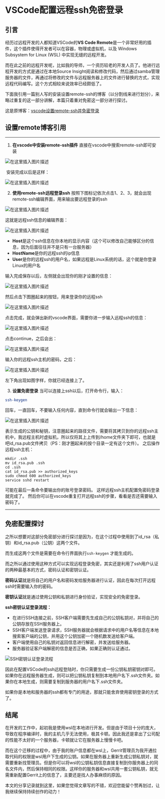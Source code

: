 # VSCode配置远程ssh免密登录

## 引言

经历过远程开发的人都知道VSCode的**VS Code Remote**是一个非常好用的插件，这个插件使得开发者可以在容器，物理或虚拟机，以及 Windows Subsystem for Linux (WSL) 中实现无缝的远程开发。

而在此之前的远程开发呢，比如我的导师，一个资历较老的开发人员了。他进行远程开发的方式是通过在本地Source Insight阅读和修改代码，然后通过samba管理服务器的文件，再通过将修改的文件与远程服务器上的文件进行替换的方式，实现远程代码编写。这个方式相较来说效率已经颇低了。

下面我引用一篇别人写的安装设置remote-ssh的博客（以分割线来进行划分），来略过重复的这一部分讲解，本篇只着重对免密这一部分进行探讨。

这是原博客：[vscode设置remote-ssh并免密登录](https://blog.csdn.net/weixin_42397613/article/details/114983147)

## 设置remote博客引用

------

1. **在vscode中安装remote-ssh插件**
  直接在vscode中搜索remote-ssh即可安装

  ![在这里插入图片描述](https://wjx-pic.oss-cn-hangzhou.aliyuncs.com/images/20210318162150567.png)

​		安装完成以后是这样：

![在这里插入图片描述](https://wjx-pic.oss-cn-hangzhou.aliyuncs.com/images/20210318162305788.png)


2. **使用remote-ssh远程登录ssh**
  按照下图标记依次点击1、2、3，就会出现remote-ssh编辑界面，用来输出要远程登录的ssh

  ![在这里插入图片描述](https://wjx-pic.oss-cn-hangzhou.aliyuncs.com/images/20210318162526139.png)

这就是远程ssh信息的编辑界面：

![在这里插入图片描述](https://wjx-pic.oss-cn-hangzhou.aliyuncs.com/images/20210318162606137.png)

- **Host**是这个ssh信息在你本地的显示内容（这个可以修改自己能够区分的信息，因为后面往往并不是只有一台服务器）
- **HostName**是你的远程ssh的ip信息
- **User**是你的远程ssh的用户名，如果远程是Linux系统的话，这个就是你登录Linux的用户名

输入完成保存以后，左侧就会出现你的刚才设置的信息：

![在这里插入图片描述](https://wjx-pic.oss-cn-hangzhou.aliyuncs.com/images/20210318162919317.png)

然后点击下图圈起来的按钮，用来登录你的远程ssh

![在这里插入图片描述](https://wjx-pic.oss-cn-hangzhou.aliyuncs.com/images/20210318163014725.png)

点击完成，就会弹出新的vscode界面，需要你进一步输入远程ssh的信息：

![在这里插入图片描述](https://wjx-pic.oss-cn-hangzhou.aliyuncs.com/images/20210318163115796.png)

点击continue，之后会出：

![在这里插入图片描述](https://wjx-pic.oss-cn-hangzhou.aliyuncs.com/images/20210318163246472.png)

输入你的远程ssh主机的密码，之后：

![在这里插入图片描述](https://wjx-pic.oss-cn-hangzhou.aliyuncs.com/images/20210318163326266.png)

左下角出现如图字样，你就已经连接上了。

3. **设置免密登录**
当可以连接上ssh以后，打开命令行，输入：

```bash
ssh-keygen
```

回车，一直回车，不要输入任何内容，直到命令行就会输出一下信息：

![在这里插入图片描述](https://wjx-pic.oss-cn-hangzhou.aliyuncs.com/images/20210318163549952.png)

表示生成的公钥和秘钥，注意圈起来的路径文件，需要将其拷贝到你的远程ssh主机中，我远程主机时虚拟机，所以仅将其上上传到/home文件夹下即可，也就是吧id_rsa.pub文件拷贝（PS：刚才圈起来的按个目录一定有这个文件）。
之后操作远程ssh主机：

```
mkdir .ssh
mv id_rsa.pub .ssh
cd .ssh
cat id_rsa.pub >> authorized_keys
sudo chmod 600 authorized_keys
service sshd restart
```

可能在最后一条命令要输出你的账号登录密码。
这样远程ssh主机配置免密码登录就完成了。
然后你可以在vscode重复打开远程ssh的步骤，看看是否还需要输入密码了。

------

## 免密配置探讨

之所以想要对这部分免密部分进行探讨是因为，在这个过程中使用到了id_rsa（私钥）和id_rsa.pub（公钥）这两个文件。

而生成这两个文件是需要在命令行界面执行`ssh-keygen` 才能生成的。

而之所以通过使用这种方式可以实现远程登录免密，其实还是利用了ssh用户认证的两种最基本的方式，密码认证和密钥认证。

**密码认证**就是将自己的用户名和密码发给服务器进行认证，因此在每次打开远程ssh时需要输入你的密码。

**密钥认证**就是通过使用公钥和私钥进行身份验证，实现安全的免密登录。

**ssh密钥认证登录流程：**

- 在进行SSH连接之前，SSH客户端需要先生成自己的公钥私钥对，并将自己的公钥存放在SSH服务器上。
- SSH客户端发送登录请求，SSH服务器就会根据请求中的用户名等信息在本地搜索客户端的公钥，并用这个公钥加密一个随机数发送给客户端。
- 客户端使用自己的私钥对返回信息进行解密，并发送给服务器。
- 服务器验证客户端解密的信息是否正确，如果正确则认证通过。

![SSH密钥认证登录流程](https://wjx-pic.oss-cn-hangzhou.aliyuncs.com/images/download)



因此在配置VSCode的ssh远程登陆时，你只需要生成一份公钥私钥密钥对即可。如果你在远程服务器生成，则可以把公钥私钥复制到本地用户名下.ssh文件夹。如果你在本地生成，则需要复制到服务器的用户名下.ssh文件夹。

如果你是本地和服务器的ssh都有专门的用途，那就只能舍弃使用密钥登录的方式了。

## 结尾

在开发的工作中，起初我是使用wsl在本地进行开发。但是由于项目十分的庞大，导致在程序编译时，我的主机几乎无法使用，极其卡顿。因此我还是拿出了公司配的性能不太好的一个服务器，卡顿就让它在服务器上慢慢卡吧。

而在这个迁移的过程中，由于我的账户信息都在wsl上，Gerrit管理员为我开通拉取代码的权限是wsl用户下生成的公钥。如果在服务器上重新生成公钥私钥对，就需要重新找管理员。但是你可以将wsl的公钥私钥信息直接复制到你服务器上的同名文件内，然后保持相同的权限。这样你的服务器和wsl共用一套公钥私钥，就无需重新配置Gerrit上的信息了，主要还是找人办事麻烦的原因。

本文的分享记录就到这里，如果您觉得文章写的不错，欢迎您能留个赞再划过，让我继续保持持续创作的动力！

